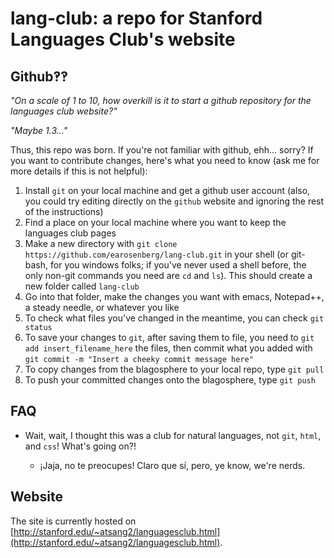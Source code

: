 # lang-club: a repo for Stanford Languages Club's website

## Github‽‽

*"On a scale of 1 to 10, how overkill is it to start a github repository for the languages club website?"*

*"Maybe 1.3..."*

Thus, this repo was born. If you're not familiar with github, ehh... sorry? If you want to contribute changes, here's what you need to know (ask me for more details if this is not helpful):

1. Install `git` on your local machine and get a github user account (also, you could try editing directly on the `github` website and ignoring the rest of the instructions)
2. Find a place on your local machine where you want to keep the languages club pages
3. Make a new directory with `git clone https://github.com/earosenberg/lang-club.git` in your shell (or git-bash, for you windows folks; if you've never used a shell before, the only non-git commands you need are `cd` and `ls`). This should create a new folder called `lang-club`
4. Go into that folder, make the changes you want with emacs, Notepad++, a steady needle, or whatever you like
5. To check what files you've changed in the meantime, you can check `git status`
6. To save your changes to `git`, after saving them to file, you need to `git add insert_filename_here` the files, then commit what you added with `git commit -m "Insert a cheeky commit message here"`
7. To copy changes from the blagosphere to your local repo, type `git pull`
8. To push your committed changes onto the blagosphere, type `git push`

## FAQ

- Wait, wait, I thought this was a club for natural languages, not `git`, `html`, and `css`! What's going on?!

  - ¡Jaja, no te preocupes! Claro que sí, pero, ye know, we're nerds.

## Website

The site is currently hosted on [http://stanford.edu/~atsang2/languagesclub.html](http://stanford.edu/~atsang2/languagesclub.html).
